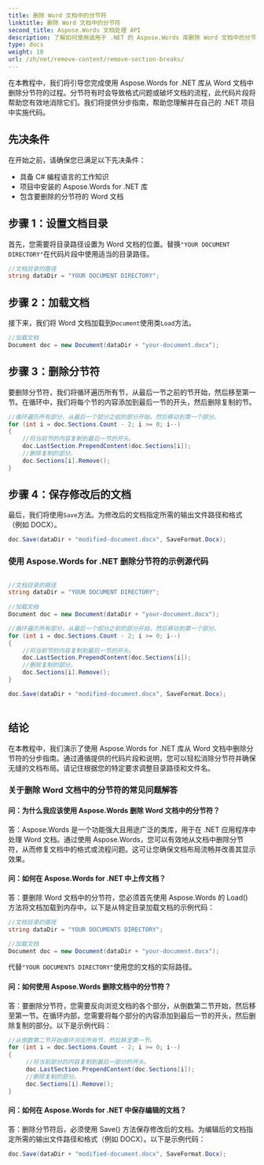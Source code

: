 ```yaml
---
title: 删除 Word 文档中的分节符
linktitle: 删除 Word 文档中的分节符
second_title: Aspose.Words 文档处理 API
description: 了解如何使用适用于 .NET 的 Aspose.Words 库删除 Word 文档中的分节符。有效消除可能破坏文档格式的分节符。
type: docs
weight: 10
url: /zh/net/remove-content/remove-section-breaks/
---
```

在本教程中，我们将引导您完成使用 Aspose.Words for .NET 库从 Word 文档中删除分节符的过程。分节符有时会导致格式问题或破坏文档的流程，此代码片段将帮助您有效地消除它们。我们将提供分步指南，帮助您理解并在自己的 .NET 项目中实施代码。

## 先决条件
在开始之前，请确保您已满足以下先决条件：
- 具备 C# 编程语言的工作知识
- 项目中安装的 Aspose.Words for .NET 库
- 包含要删除的分节符的 Word 文档

## 步骤 1：设置文档目录
首先，您需要将目录路径设置为 Word 文档的位置。替换`"YOUR DOCUMENT DIRECTORY"`在代码片段中使用适当的目录路径。

```csharp
//文档目录的路径
string dataDir = "YOUR DOCUMENT DIRECTORY";
```

## 步骤 2：加载文档
接下来，我们将 Word 文档加载到`Document`使用类`Load`方法。

```csharp
//加载文档
Document doc = new Document(dataDir + "your-document.docx");
```

## 步骤 3：删除分节符
要删除分节符，我们将循环遍历所有节，从最后一节之前的节开始，然后移至第一节。在循环中，我们将每个节的内容添加到最后一节的开头，然后删除复制的节。

```csharp
//循环遍历所有部分，从最后一个部分之前的部分开始，然后移动到第一个部分。
for (int i = doc.Sections.Count - 2; i >= 0; i--)
{
    //将当前节的内容复制到最后一节的开头。
    doc.LastSection.PrependContent(doc.Sections[i]);
    //删除复制的部分。
    doc.Sections[i].Remove();
}
```

## 步骤 4：保存修改后的文档
最后，我们将使用`Save`方法。为修改后的文档指定所需的输出文件路径和格式（例如 DOCX）。

```csharp
doc.Save(dataDir + "modified-document.docx", SaveFormat.Docx);
```

### 使用 Aspose.Words for .NET 删除分节符的示例源代码
 
```csharp

//文档目录的路径
string dataDir = "YOUR DOCUMENT DIRECTORY"; 
 
//加载文档
Document doc = new Document(dataDir + "your-document.docx");

//循环遍历所有部分，从最后一个部分之前的部分开始，然后移动到第一个部分。
for (int i = doc.Sections.Count - 2; i >= 0; i--)
{
	//将当前节的内容复制到最后一节的开头。
	doc.LastSection.PrependContent(doc.Sections[i]);
	//删除复制的部分。
	doc.Sections[i].Remove();
}

doc.Save(dataDir + "modified-document.docx", SaveFormat.Docx);
        
```

## 结论
在本教程中，我们演示了使用 Aspose.Words for .NET 库从 Word 文档中删除分节符的分步指南。通过遵循提供的代码片段和说明，您可以轻松消除分节符并确保无缝的文档布局。请记住根据您的特定要求调整目录路径和文件名。

### 关于删除 Word 文档中的分节符的常见问题解答

#### 问：为什么我应该使用 Aspose.Words 删除 Word 文档中的分节符？

答：Aspose.Words 是一个功能强大且用途广泛的类库，用于在 .NET 应用程序中处理 Word 文档。通过使用 Aspose.Words，您可以有效地从文档中删除分节符，从而修复文档中的格式或流程问题。这可让您确保文档布局流畅并改善其显示效果。

#### 问：如何在 Aspose.Words for .NET 中上传文档？

答：要删除 Word 文档中的分节符，您必须首先使用 Aspose.Words 的 Load() 方法将文档加载到内存中。以下是从特定目录加载文档的示例代码：

```csharp
//文档目录的路径
string dataDir = "YOUR DOCUMENTS DIRECTORY";

//加载文档
Document doc = new Document(dataDir + "your-document.docx");
```

代替`"YOUR DOCUMENTS DIRECTORY"`使用您的文档的实际路径。

#### 问：如何使用 Aspose.Words 删除文档中的分节符？

答：要删除分节符，您需要反向浏览文档的各个部分，从倒数第二节开始，然后移至第一节。在循环内部，您需要将每个部分的内容添加到最后一节的开头，然后删除复制的部分。以下是示例代码：

```csharp
//从倒数第二节开始循环浏览所有节，然后移至第一节。
for (int i = doc.Sections.Count - 2; i >= 0; i--)
{
     //将当前部分的内容复制到最后一部分的开头。
     doc.LastSection.PrependContent(doc.Sections[i]);
     //删除复制的部分。
     doc.Sections[i].Remove();
}
```

#### 问：如何在 Aspose.Words for .NET 中保存编辑的文档？

答：删除分节符后，必须使用 Save() 方法保存修改后的文档。为编辑后的文档指定所需的输出文件路径和格式（例如 DOCX）。以下是示例代码：

```csharp
doc.Save(dataDir + "modified-document.docx", SaveFormat.Docx);
```